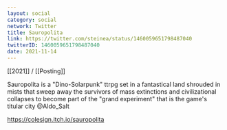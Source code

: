 ```yaml
---
layout: social
category: social
network: Twitter
title: Sauropolita
link: https://twitter.com/steinea/status/1460059651798487040
twitterID: 1460059651798487040
date: 2021-11-14
---
```


[[2021]] / [[Posting]]

Sauropolita is a "Dino-Solarpunk" ttrpg set in a fantastical land shrouded in mists that sweep away the survivors of mass extinctions and civilizational collapses to become part of the "grand experiment" that is the game's titular city @Aldo_Salt

<https://colesign.itch.io/sauropolita>
